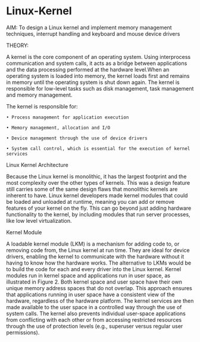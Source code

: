 # Linux-Kernel
AIM: To design a Linux kernel and implement memory management techniques, interrupt handling and keyboard and mouse device drivers



THEORY:

A kernel is the core component of an operating system. Using interprocess communication and system calls, it acts as a bridge between applications and the data processing performed at the hardware level.When an operating system is loaded into memory, the kernel loads first and remains in memory until the operating system is shut down again. The kernel is responsible for low-level tasks such as disk management, task management and memory management.


The kernel is responsible for:

    • Process management for application execution 
    
    • Memory management, allocation and I/O 
    
    • Device management through the use of device drivers 
    
    • System call control, which is essential for the execution of kernel services
    

Linux Kernel Architecture

Because the Linux kernel is monolithic, it has the largest footprint and the most complexity over the other types of kernels. This was a design feature still carries some of the same design flaws that monolithic kernels are inherent to have. Linux kernel developers made kernel modules that could be loaded and unloaded at runtime, meaning you can add or remove features of your kernel on the fly. This can go beyond just adding hardware functionality to the kernel, by including modules that run server processes, like low level virtualization.


Kernel Module


A loadable kernel module (LKM) is a mechanism for adding code to, or removing code from, the Linux kernel at run time. They are ideal for device drivers, enabling the kernel to communicate with the hardware without it having to know how the hardware works. The alternative to LKMs would be to build the code for each and every driver into the Linux kernel.
Kernel modules run in kernel space and applications run in user space, as illustrated in Figure 2. Both kernel space and user space have their own unique memory address spaces that do not overlap. This approach ensures that applications running in user space have a consistent view of the hardware, regardless of the hardware platform. The kernel services are then made available to the user space in a controlled way through the use of system calls. The kernel also prevents individual user-space applications from conflicting with each other or from accessing restricted resources through the use of protection levels (e.g., superuser versus regular user permissions).
